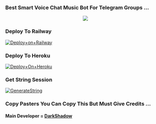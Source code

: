 ### Best Smart Voice Chat Music Bot For Telegram Groups ...


<p align="center"><a href="https://t.me/dark_shadow_xd"><img src="https://telegra.ph/file/26bf4ec1d18ef27de9f4e.jpg"></a></p>




### Deploy To Railway

[![Deploy+on+Railway](https://railway.app/button.svg)](https://railway.app/new/template?template=https://github.com/Team-Shadow-OP/ShadowPlayer&envs=API_ID,API_HASH,BOT_TOKEN,STRING_SESSION)


### Deploy To Heroku

[![Deploy+On+Heroku](https://www.herokucdn.com/deploy/button.svg)](https://heroku.com/deploy?template=https://github.com/Team-Shadow-OP/ShadowPlayer)



### Get String Session

[![GenerateString](https://img.shields.io/badge/repl.it-generateString-yellowgreen)](https://replit.com/@DarkXstar-xd/ShadowPlayer-String-Generator#main.py)



### Copy Pasters You Can Copy This But Must Give Credits ...

#### Main Developer = [DarkShadow](https://t.me/dark_shadow_xd)
